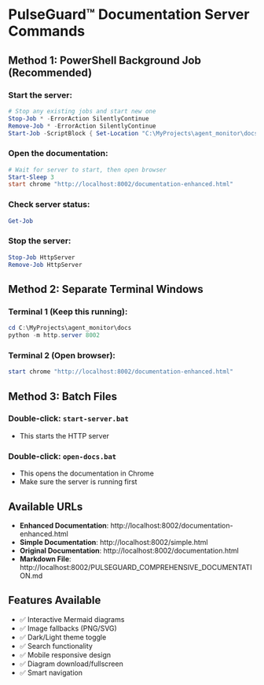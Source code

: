 # PulseGuard™ Documentation Server Commands

## Method 1: PowerShell Background Job (Recommended)

### Start the server:
```powershell
# Stop any existing jobs and start new one
Stop-Job * -ErrorAction SilentlyContinue
Remove-Job * -ErrorAction SilentlyContinue
Start-Job -ScriptBlock { Set-Location "C:\MyProjects\agent_monitor\docs"; python -m http.server 8002 } -Name "HttpServer"
```

### Open the documentation:
```powershell
# Wait for server to start, then open browser
Start-Sleep 3
start chrome "http://localhost:8002/documentation-enhanced.html"
```

### Check server status:
```powershell
Get-Job
```

### Stop the server:
```powershell
Stop-Job HttpServer
Remove-Job HttpServer
```

## Method 2: Separate Terminal Windows

### Terminal 1 (Keep this running):
```powershell
cd C:\MyProjects\agent_monitor\docs
python -m http.server 8002
```

### Terminal 2 (Open browser):
```powershell
start chrome "http://localhost:8002/documentation-enhanced.html"
```

## Method 3: Batch Files

### Double-click: `start-server.bat`
- This starts the HTTP server

### Double-click: `open-docs.bat` 
- This opens the documentation in Chrome
- Make sure the server is running first

## Available URLs

- **Enhanced Documentation**: http://localhost:8002/documentation-enhanced.html
- **Simple Documentation**: http://localhost:8002/simple.html
- **Original Documentation**: http://localhost:8002/documentation.html
- **Markdown File**: http://localhost:8002/PULSEGUARD_COMPREHENSIVE_DOCUMENTATION.md

## Features Available

- ✅ Interactive Mermaid diagrams
- ✅ Image fallbacks (PNG/SVG)
- ✅ Dark/Light theme toggle
- ✅ Search functionality
- ✅ Mobile responsive design
- ✅ Diagram download/fullscreen
- ✅ Smart navigation